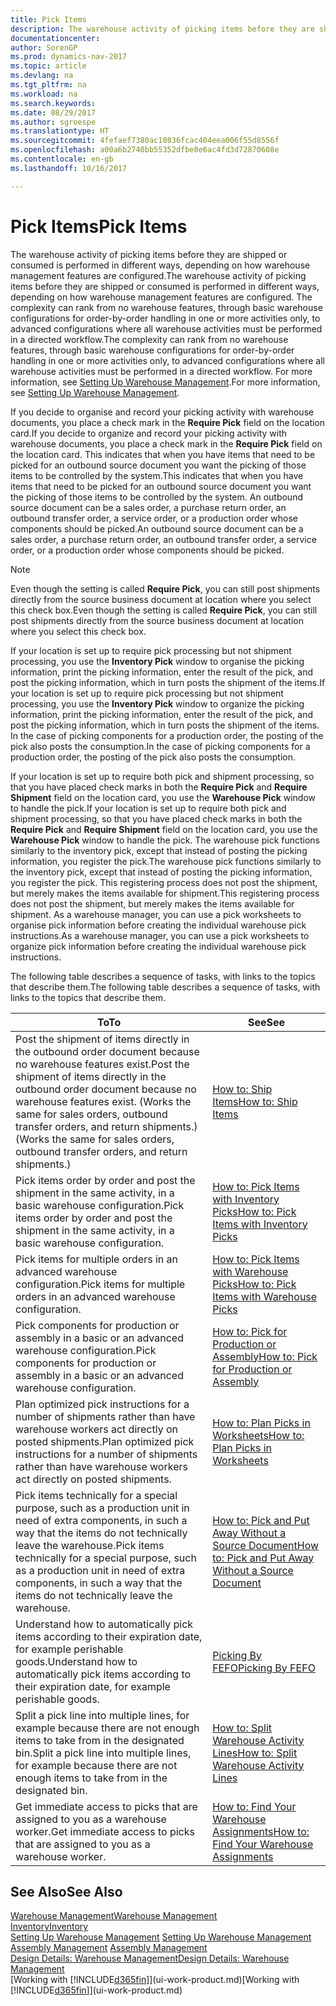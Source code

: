 ```yaml
---
title: Pick Items
description: The warehouse activity of picking items before they are shipped or consumed is performed in different ways, depending on how warehouse management features are configured. The [setup](../configure-warehouse-processes.md) complexity can rank from no warehouse features, through basic warehouse configurations for order-by-order handling in one or more activities only, to advanced configurations where all warehouse activities must be performed in a directed workflow.
documentationcenter: 
author: SorenGP
ms.prod: dynamics-nav-2017
ms.topic: article
ms.devlang: na
ms.tgt_pltfrm: na
ms.workload: na
ms.search.keywords: 
ms.date: 08/29/2017
ms.author: sgroespe
ms.translationtype: HT
ms.sourcegitcommit: 4fefaef7380ac10836fcac404eea006f55d8556f
ms.openlocfilehash: a00a6b2740bb55352dfbe8e6ac4fd3d72870608e
ms.contentlocale: en-gb
ms.lasthandoff: 10/16/2017

---
```

# <a name="pick-items"></a><span data-ttu-id="a3f73-104">Pick Items</span><span class="sxs-lookup"><span data-stu-id="a3f73-104">Pick Items</span></span>
<span data-ttu-id="a3f73-105">The warehouse activity of picking items before they are shipped or consumed is performed in different ways, depending on how warehouse management features are configured.</span><span class="sxs-lookup"><span data-stu-id="a3f73-105">The warehouse activity of picking items before they are shipped or consumed is performed in different ways, depending on how warehouse management features are configured.</span></span> <span data-ttu-id="a3f73-106">The complexity can rank from no warehouse features, through basic warehouse configurations for order-by-order handling in one or more activities only, to advanced configurations where all warehouse activities must be performed in a directed workflow.</span><span class="sxs-lookup"><span data-stu-id="a3f73-106">The complexity can rank from no warehouse features, through basic warehouse configurations for order-by-order handling in one or more activities only, to advanced configurations where all warehouse activities must be performed in a directed workflow.</span></span> <span data-ttu-id="a3f73-107">For more information, see [Setting Up Warehouse Management](warehouse-setup-warehouse.md).</span><span class="sxs-lookup"><span data-stu-id="a3f73-107">For more information, see [Setting Up Warehouse Management](warehouse-setup-warehouse.md).</span></span>

<span data-ttu-id="a3f73-108">If you decide to organise and record your picking activity with warehouse documents, you place a check mark in the **Require Pick** field on the location card.</span><span class="sxs-lookup"><span data-stu-id="a3f73-108">If you decide to organize and record your picking activity with warehouse documents, you place a check mark in the **Require Pick** field on the location card.</span></span> <span data-ttu-id="a3f73-109">This indicates that when you have items that need to be picked for an outbound source document you want the picking of those items to be controlled by the system.</span><span class="sxs-lookup"><span data-stu-id="a3f73-109">This indicates that when you have items that need to be picked for an outbound source document you want the picking of those items to be controlled by the system.</span></span> <span data-ttu-id="a3f73-110">An outbound source document can be a sales order, a purchase return order, an outbound transfer order, a service order, or a production order whose components should be picked.</span><span class="sxs-lookup"><span data-stu-id="a3f73-110">An outbound source document can be a sales order, a purchase return order, an outbound transfer order, a service order, or a production order whose components should be picked.</span></span>

> [!NOTE]
> <span data-ttu-id="a3f73-111">Even though the setting is called **Require Pick**, you can still post shipments directly from the source business document at location where you select this check box.</span><span class="sxs-lookup"><span data-stu-id="a3f73-111">Even though the setting is called **Require Pick**, you can still post shipments directly from the source business document at location where you select this check box.</span></span>

<span data-ttu-id="a3f73-112">If your location is set up to require pick processing but not shipment processing, you use the **Inventory Pick** window to organise the picking information, print the picking information, enter the result of the pick, and post the picking information, which in turn posts the shipment of the items.</span><span class="sxs-lookup"><span data-stu-id="a3f73-112">If your location is set up to require pick processing but not shipment processing, you use the **Inventory Pick** window to organize the picking information, print the picking information, enter the result of the pick, and post the picking information, which in turn posts the shipment of the items.</span></span> <span data-ttu-id="a3f73-113">In the case of picking components for a production order, the posting of the pick also posts the consumption.</span><span class="sxs-lookup"><span data-stu-id="a3f73-113">In the case of picking components for a production order, the posting of the pick also posts the consumption.</span></span>

<span data-ttu-id="a3f73-114">If your location is set up to require both pick and shipment processing, so that you have placed check marks in both the **Require Pick** and **Require Shipment** field on the location card, you use the **Warehouse Pick** window to handle the pick.</span><span class="sxs-lookup"><span data-stu-id="a3f73-114">If your location is set up to require both pick and shipment processing, so that you have placed check marks in both the **Require Pick** and **Require Shipment** field on the location card, you use the **Warehouse Pick** window to handle the pick.</span></span> <span data-ttu-id="a3f73-115">The warehouse pick functions similarly to the inventory pick, except that instead of posting the picking information, you register the pick.</span><span class="sxs-lookup"><span data-stu-id="a3f73-115">The warehouse pick functions similarly to the inventory pick, except that instead of posting the picking information, you register the pick.</span></span> <span data-ttu-id="a3f73-116">This registering process does not post the shipment, but merely makes the items available for shipment.</span><span class="sxs-lookup"><span data-stu-id="a3f73-116">This registering process does not post the shipment, but merely makes the items available for shipment.</span></span> <span data-ttu-id="a3f73-117">As a warehouse manager, you can use a pick worksheets to organise pick information before creating the individual warehouse pick instructions.</span><span class="sxs-lookup"><span data-stu-id="a3f73-117">As a warehouse manager, you can use a pick worksheets to organize pick information before creating the individual warehouse pick instructions.</span></span>

<span data-ttu-id="a3f73-118">The following table describes a sequence of tasks, with links to the topics that describe them.</span><span class="sxs-lookup"><span data-stu-id="a3f73-118">The following table describes a sequence of tasks, with links to the topics that describe them.</span></span>   

|<span data-ttu-id="a3f73-119">**To**</span><span class="sxs-lookup"><span data-stu-id="a3f73-119">**To**</span></span>|<span data-ttu-id="a3f73-120">**See**</span><span class="sxs-lookup"><span data-stu-id="a3f73-120">**See**</span></span>|
|------------|-------------|  
|<span data-ttu-id="a3f73-121">Post the shipment of items directly in the outbound order document because no warehouse features exist.</span><span class="sxs-lookup"><span data-stu-id="a3f73-121">Post the shipment of items directly in the outbound order document because no warehouse features exist.</span></span> <span data-ttu-id="a3f73-122">(Works the same for sales orders, outbound transfer orders, and return shipments.)</span><span class="sxs-lookup"><span data-stu-id="a3f73-122">(Works the same for sales orders, outbound transfer orders, and return shipments.)</span></span>|[<span data-ttu-id="a3f73-123">How to: Ship Items</span><span class="sxs-lookup"><span data-stu-id="a3f73-123">How to: Ship Items</span></span>](warehouse-how-ship-items.md)|  
|<span data-ttu-id="a3f73-124">Pick items order by order and post the shipment in the same activity, in a basic warehouse configuration.</span><span class="sxs-lookup"><span data-stu-id="a3f73-124">Pick items order by order and post the shipment in the same activity, in a basic warehouse configuration.</span></span>|[<span data-ttu-id="a3f73-125">How to: Pick Items with Inventory Picks</span><span class="sxs-lookup"><span data-stu-id="a3f73-125">How to: Pick Items with Inventory Picks</span></span>](warehouse-how-to-pick-items-with-inventory-picks.md)|
|<span data-ttu-id="a3f73-126">Pick items for multiple orders in an advanced warehouse configuration.</span><span class="sxs-lookup"><span data-stu-id="a3f73-126">Pick items for multiple orders in an advanced warehouse configuration.</span></span>|[<span data-ttu-id="a3f73-127">How to: Pick Items with Warehouse Picks</span><span class="sxs-lookup"><span data-stu-id="a3f73-127">How to: Pick Items with Warehouse Picks</span></span>](warehouse-how-to-pick-items-for-warehouse-shipment.md)|  
|<span data-ttu-id="a3f73-128">Pick components for production or assembly in a basic or an advanced warehouse configuration.</span><span class="sxs-lookup"><span data-stu-id="a3f73-128">Pick components for production or assembly in a basic or an advanced warehouse configuration.</span></span>|[<span data-ttu-id="a3f73-129">How to: Pick for Production or Assembly</span><span class="sxs-lookup"><span data-stu-id="a3f73-129">How to: Pick for Production or Assembly</span></span>](warehouse-how-to-pick-for-production.md)|  
|<span data-ttu-id="a3f73-130">Plan optimized pick instructions for a number of shipments rather than have warehouse workers act directly on posted shipments.</span><span class="sxs-lookup"><span data-stu-id="a3f73-130">Plan optimized pick instructions for a number of shipments rather than have warehouse workers act directly on posted shipments.</span></span>|[<span data-ttu-id="a3f73-131">How to: Plan Picks in Worksheets</span><span class="sxs-lookup"><span data-stu-id="a3f73-131">How to: Plan Picks in Worksheets</span></span>](warehouse-how-to-plan-picks-in-worksheets.md)|  
|<span data-ttu-id="a3f73-132">Pick items technically for a special purpose, such as a production unit in need of extra components, in such a way that the items do not technically leave the warehouse.</span><span class="sxs-lookup"><span data-stu-id="a3f73-132">Pick items technically for a special purpose, such as a production unit in need of extra components, in such a way that the items do not technically leave the warehouse.</span></span>|[<span data-ttu-id="a3f73-133">How to: Pick and Put Away Without a Source Document</span><span class="sxs-lookup"><span data-stu-id="a3f73-133">How to: Pick and Put Away Without a Source Document</span></span>](warehouse-how-to-create-put-aways-from-internal-put-aways.md)|
|<span data-ttu-id="a3f73-134">Understand how to automatically pick items according to their expiration date, for example perishable goods.</span><span class="sxs-lookup"><span data-stu-id="a3f73-134">Understand how to automatically pick items according to their expiration date, for example perishable goods.</span></span>|[<span data-ttu-id="a3f73-135">Picking By FEFO</span><span class="sxs-lookup"><span data-stu-id="a3f73-135">Picking By FEFO</span></span>](warehouse-picking-by-fefo.md)|
|<span data-ttu-id="a3f73-136">Split a pick line into multiple lines, for example because there are not enough items to take from in the designated bin.</span><span class="sxs-lookup"><span data-stu-id="a3f73-136">Split a pick line into multiple lines, for example because there are not enough items to take from in the designated bin.</span></span>|[<span data-ttu-id="a3f73-137">How to: Split Warehouse Activity Lines</span><span class="sxs-lookup"><span data-stu-id="a3f73-137">How to: Split Warehouse Activity Lines</span></span>](warehouse-how-to-split-warehouse-activity-lines.md)|
|<span data-ttu-id="a3f73-138">Get immediate access to picks that are assigned to you as a warehouse worker.</span><span class="sxs-lookup"><span data-stu-id="a3f73-138">Get immediate access to picks that are assigned to you as a warehouse worker.</span></span>|[<span data-ttu-id="a3f73-139">How to: Find Your Warehouse Assignments</span><span class="sxs-lookup"><span data-stu-id="a3f73-139">How to: Find Your Warehouse Assignments</span></span>](warehouse-how-to-find-your-warehouse-assignments.md)|  

## <a name="see-also"></a><span data-ttu-id="a3f73-140">See Also</span><span class="sxs-lookup"><span data-stu-id="a3f73-140">See Also</span></span>  
[<span data-ttu-id="a3f73-141">Warehouse Management</span><span class="sxs-lookup"><span data-stu-id="a3f73-141">Warehouse Management</span></span>](warehouse-manage-warehouse.md)  
[<span data-ttu-id="a3f73-142">Inventory</span><span class="sxs-lookup"><span data-stu-id="a3f73-142">Inventory</span></span>](inventory-manage-inventory.md)  
<span data-ttu-id="a3f73-143">[Setting Up Warehouse Management](warehouse-setup-warehouse.md)   </span><span class="sxs-lookup"><span data-stu-id="a3f73-143">[Setting Up Warehouse Management](warehouse-setup-warehouse.md)   </span></span>  
<span data-ttu-id="a3f73-144">[Assembly Management](assembly-assemble-items.md)  </span><span class="sxs-lookup"><span data-stu-id="a3f73-144">[Assembly Management](assembly-assemble-items.md)  </span></span>  
[<span data-ttu-id="a3f73-145">Design Details: Warehouse Management</span><span class="sxs-lookup"><span data-stu-id="a3f73-145">Design Details: Warehouse Management</span></span>](design-details-warehouse-management.md)  
<span data-ttu-id="a3f73-146">[Working with [!INCLUDE[d365fin](includes/d365fin_md.md)]](ui-work-product.md)</span><span class="sxs-lookup"><span data-stu-id="a3f73-146">[Working with [!INCLUDE[d365fin](includes/d365fin_md.md)]](ui-work-product.md)</span></span>

